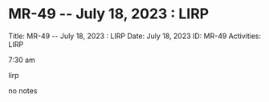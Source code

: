 # MR-49 -- July 18, 2023 : LIRP

Title: MR-49 -- July 18, 2023 : LIRP
Date: July 18, 2023
ID: MR-49
Activities: LIRP

7:30 am 

lirp

no notes